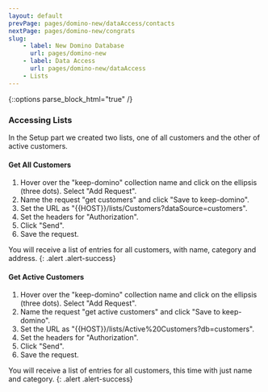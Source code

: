 ```yaml
---
layout: default
prevPage: pages/domino-new/dataAccess/contacts
nextPage: pages/domino-new/congrats
slug:
    - label: New Domino Database
      url: pages/domino-new
    - label: Data Access
      url: pages/domino-new/dataAccess
    - Lists
---
```


{::options parse_block_html="true" /}

### Accessing Lists

In the Setup part we created two lists, one of all customers and the other of active customers.

#### Get All Customers

1. Hover over the "keep-domino" collection name and click on the ellipsis (three dots). Select "Add Request".  
1. Name the request "get customers" and click "Save to keep-domino".
1. Set the URL as "&#123;&#123;HOST&#125;&#125;/lists/Customers?dataSource=customers".
1. Set the headers for "Authorization".
1. Click "Send".
1. Save the request.

You will receive a list of entries for all customers, with name, category and address.
{: .alert .alert-success}

#### Get Active Customers

1. Hover over the "keep-domino" collection name and click on the ellipsis (three dots). Select "Add Request".  
1. Name the request "get active customers" and click "Save to keep-domino".
1. Set the URL as "&#123;&#123;HOST&#125;&#125;/lists/Active%20Customers?db=customers".
1. Set the headers for "Authorization".
1. Click "Send".
1. Save the request.

You will receive a list of entries for all customers, this time with just name and category.
{: .alert .alert-success}
